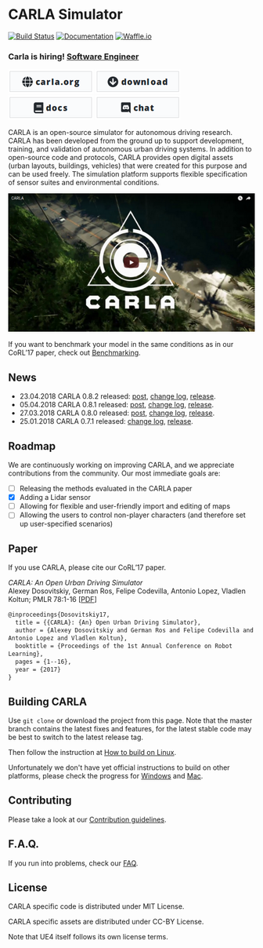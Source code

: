 CARLA Simulator
===============

[![Build Status](https://travis-ci.org/carla-simulator/carla.svg?branch=master)](https://travis-ci.org/carla-simulator/carla)
[![Documentation](https://readthedocs.org/projects/carla/badge/?version=latest)](http://carla.readthedocs.io)
[![Waffle.io](https://badge.waffle.io/carla-simulator/carla.svg?columns=Next,In%20Progress,Review)](https://waffle.io/carla-simulator/carla)

### Carla is hiring! [Software Engineer](http://www.cvc.uab.es/?p=3853)

[![carla.org](Docs/img/btn/web.png)](http://carla.org)
[![download](Docs/img/btn/download.png)](https://github.com/carla-simulator/carla/releases/latest)
[![documentation](Docs/img/btn/docs.png)](http://carla.readthedocs.io)
[![discord](Docs/img/btn/chat.png)](https://discord.gg/vNVHXfb)
<!-- [![forum](Docs/img/btn/forum.png)](link here) -->

CARLA is an open-source simulator for autonomous driving research. CARLA has
been developed from the ground up to support development, training, and
validation of autonomous urban driving systems. In addition to open-source code
and protocols, CARLA provides open digital assets (urban layouts, buildings,
vehicles) that were created for this purpose and can be used freely. The
simulation platform supports flexible specification of sensor suites and
environmental conditions.

[![CARLA Video](Docs/img/video_thumbnail.png)](https://youtu.be/Hp8Dz-Zek2E)

If you want to benchmark your model in the same conditions as in our CoRL’17
paper, check out
[Benchmarking](http://carla.readthedocs.io/en/latest/benchmark_start/).

News
----

- 23.04.2018 CARLA 0.8.2 released: [post](http://carla.org/2018/04/23/release-0.8.2/), [change log](https://github.com/carla-simulator/carla/blob/master/CHANGELOG.md#carla-082), [release](https://github.com/carla-simulator/carla/releases/tag/0.8.2).
- 05.04.2018 CARLA 0.8.1 released: [post](http://carla.org/2018/04/05/release-0.8.1/), [change log](https://github.com/carla-simulator/carla/blob/master/CHANGELOG.md#carla-081), [release](https://github.com/carla-simulator/carla/releases/tag/0.8.1).
- 27.03.2018 CARLA 0.8.0 released: [post](http://carla.org/2018/03/27/release-0.8.0/), [change log](https://github.com/carla-simulator/carla/blob/master/CHANGELOG.md#carla-080), [release](https://github.com/carla-simulator/carla/releases/tag/0.8.0).
- 25.01.2018 CARLA 0.7.1 released: [change log](https://github.com/carla-simulator/carla/blob/master/CHANGELOG.md#carla-071), [release](https://github.com/carla-simulator/carla/releases/tag/0.7.1).

Roadmap
-------

We are continuously working on improving CARLA, and we appreciate contributions
from the community. Our most immediate goals are:

- [ ] Releasing the methods evaluated in the CARLA paper
- [x] Adding a Lidar sensor
- [ ] Allowing for flexible and user-friendly import and editing of maps
- [ ] Allowing the users to control non-player characters (and therefore set up user-specified scenarios)

Paper
-----

If you use CARLA, please cite our CoRL’17 paper.

_CARLA: An Open Urban Driving Simulator_<br>Alexey Dosovitskiy, German Ros,
Felipe Codevilla, Antonio Lopez, Vladlen Koltun; PMLR 78:1-16
[[PDF](http://proceedings.mlr.press/v78/dosovitskiy17a/dosovitskiy17a.pdf)]


```
@inproceedings{Dosovitskiy17,
  title = {{CARLA}: {An} Open Urban Driving Simulator},
  author = {Alexey Dosovitskiy and German Ros and Felipe Codevilla and Antonio Lopez and Vladlen Koltun},
  booktitle = {Proceedings of the 1st Annual Conference on Robot Learning},
  pages = {1--16},
  year = {2017}
}
```

Building CARLA
--------------

Use `git clone` or download the project from this page. Note that the master
branch contains the latest fixes and features, for the latest stable code may be
best to switch to the latest release tag.

Then follow the instruction at [How to build on Linux][buildlink].

Unfortunately we don't have yet official instructions to build on other
platforms, please check the progress for [Windows][issue21] and [Mac][issue150].

[buildlink]: http://carla.readthedocs.io/en/latest/how_to_build_on_linux
[issue21]: https://github.com/carla-simulator/carla/issues/21
[issue150]: https://github.com/carla-simulator/carla/issues/150

Contributing
------------

Please take a look at our [Contribution guidelines][contriblink].

[contriblink]: http://carla.readthedocs.io/en/latest/CONTRIBUTING

F.A.Q.
------

If you run into problems, check our
[FAQ](http://carla.readthedocs.io/en/latest/faq/).

License
-------

CARLA specific code is distributed under MIT License.

CARLA specific assets are distributed under CC-BY License.

Note that UE4 itself follows its own license terms.
